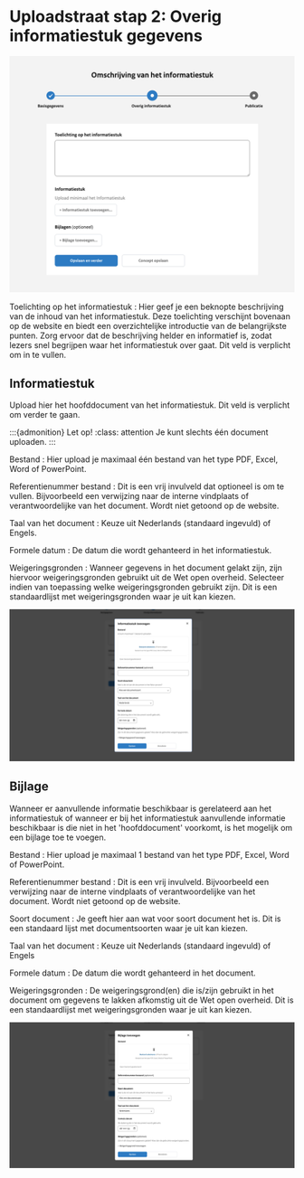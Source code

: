 # Uploadstraat stap 2: Overig informatiestuk gegevens

![Afbeelding toont de tweede stap van de upload wizard van de balie](img/overig-informatiestuk_2.png)

Toelichting op het informatiestuk
: Hier geef je een beknopte beschrijving van de inhoud van het informatiestuk. Deze toelichting verschijnt bovenaan op de website
en biedt een overzichtelijke introductie van de belangrijkste punten. Zorg ervoor dat de beschrijving helder en informatief is,
zodat lezers snel begrijpen waar het informatiestuk over gaat. Dit veld is verplicht om in te vullen.

## Informatiestuk

Upload hier het hoofddocument van het informatiestuk. Dit veld is verplicht om verder te gaan.

:::{admonition} Let op!
:class: attention
Je kunt slechts één document uploaden.
:::

Bestand
: Hier upload je maximaal één bestand van het type PDF, Excel, Word of PowerPoint.

Referentienummer bestand
: Dit is een vrij invulveld dat optioneel is om te vullen. Bijvoorbeeld een verwijzing naar de interne vindplaats of verantwoordelijke
van het document. Wordt niet getoond op de website.

Taal van het document
: Keuze uit Nederlands (standaard ingevuld) of Engels.

Formele datum
: De datum die wordt gehanteerd in het informatiestuk.

Weigeringsgronden
: Wanneer gegevens in het document gelakt zijn, zijn hiervoor weigeringsgronden gebruikt uit de Wet open overheid. Selecteer
indien van toepassing welke weigeringsgronden gebruikt zijn. Dit is een standaardlijst met weigeringsgronden waar je uit kan kiezen.

![Afbeelding toont de derde stap van de uploadwizard van de balie waarin de metadata voor het hoofddocument wordt ingevuld.](img/overig-informatiestuk_2_hoofddocument.png)

## Bijlage

Wanneer er aanvullende informatie beschikbaar is gerelateerd aan het informatiestuk of wanneer er bij het informatiestuk aanvullende
informatie beschikbaar is die niet in het 'hoofddocument' voorkomt, is het mogelijk om een bijlage toe te voegen.

Bestand
: Hier upload je maximaal 1 bestand van het type PDF, Excel, Word of PowerPoint.

Referentienummer bestand
: Dit is een vrij invulveld. Bijvoorbeeld een verwijzing naar de interne vindplaats of verantwoordelijke van het document.
Wordt niet getoond op de website.

Soort document
: Je geeft hier aan wat voor soort document het is. Dit is een standaard lijst met documentsoorten waar je uit kan kiezen.

Taal van het document
: Keuze uit Nederlands (standaard ingevuld) of Engels

Formele datum
: De datum die wordt gehanteerd in het document.

Weigeringsgronden
: De weigeringsgrond(en) die is/zijn gebruikt in het document om gegevens te lakken afkomstig uit de Wet open overheid. Dit is
een standaardlijst met weigeringsgronden waar je uit kan kiezen.

![Afbeelding toont de upload wizard voor de bijlage](img/overig-informatiestuk_2_bijlage.png)
